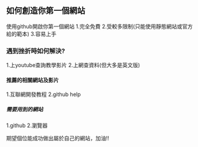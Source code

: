 
##  如何創造你第一個網站
   使用github開啟你第一個網站
   1.完全免費
   2.受較多限制(只能使用靜態網站或官方給的範本)
   3.容易上手

### 遇到挫折時如何解決?
  1.上youtube查詢教學影片
  2.上網查資料(但大多是英文版)
  
#### 推薦的相關網站及影片
  1.互聯網開發教程
  2.github help
  
##### 需要用到的網站
  1.github
  2.瀏覽器
  
期望個位能成功做出屬於自己的網站，加油!!
